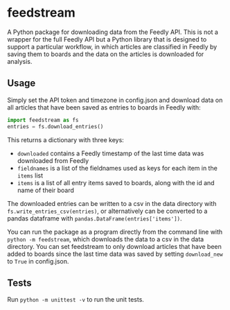# feedstream

A Python package for downloading data from the Feedly API. This is not a wrapper for the full Feedly API but a Python library that is designed to support a particular workflow, in which articles are classified in Feedly by saving them to boards and the data on the articles is downloaded for analysis.

## Usage

Simply set the API token and timezone in config.json and download data on all articles that have been saved as entries to boards in Feedly with:

``` python
import feedstream as fs
entries = fs.download_entries()
```

This returns a dictionary with three keys:

- `downloaded` contains a Feedly timestamp of the last time data was downloaded from Feedly
- `fieldnames` is a list of the fieldnames used as keys for each item in the `items` list
- `items` is a list of all entry items saved to boards, along with the id and name of their board

The downloaded entries can be written to a csv in the data directory with `fs.write_entries_csv(entries)`, or alternatively can be converted to a pandas dataframe with `pandas.DataFrame(entries['items'])`.

You can run the package as a program directly from the command line with `python -m feedstream`, which downloads the data to a csv in the data directory. You can set feedstream to only download articles that have been added to boards since the last time data was saved by setting `download_new` to `True` in config.json.

## Tests
Run `python -m unittest -v` to run the unit tests.
